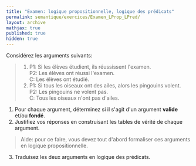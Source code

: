 ```yaml
---
title: "Examen: logique propositionnelle, logique des prédicats"
permalink: semantique/exercices/Examen_LProp_LPred/
layout: archive
mathjax: true
published: true
hidden: true
---
```


Considérez les arguments suivants:

> 1. P1: Si les élèves étudient, ils réussissent l'examen.  
> P2: Les élèves ont réussi l'examen.  
> C: Les élèves ont étudié.
> 2. P1: Si tous les oiseaux ont des ailes, alors les pingouins volent.  
> P2: Les pingouins ne volent pas.  
> C: Tous les oiseaux n'ont pas d'ailes.

1. Pour chaque argument, déterminez si il s'agit d'un argument **valide** et/ou **fondé**.
2. Justifiez vos réponses en construisant les tables de vérité de chaque argument.

> Aide: pour ce faire, vous devez tout d'abord formaliser ces arguments en logique propositionnelle.

3. Traduisez les deux arguments en logique des prédicats.

